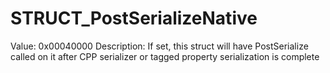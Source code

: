 # STRUCT_PostSerializeNative

Value: 0x00040000
Description: If set, this struct will have PostSerialize called on it after CPP serializer or tagged property serialization is complete